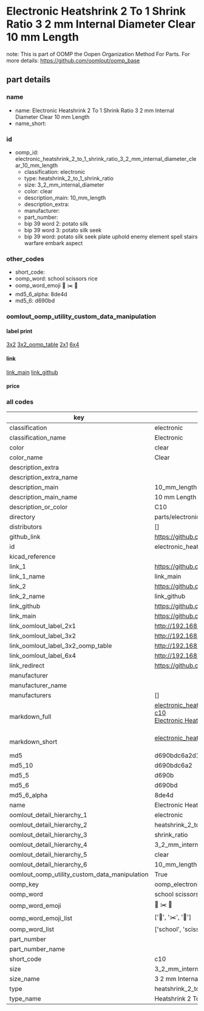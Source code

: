 # Electronic Heatshrink 2 To 1 Shrink Ratio 3 2 mm Internal Diameter Clear 10 mm Length  

note: This is part of OOMP the Oopen Organization Method For Parts. For more details: https://github.com/oomlout/oomp_base

##  part details
  







### name
* name: Electronic Heatshrink 2 To 1 Shrink Ratio 3 2 mm Internal Diameter Clear 10 mm Length
* name_short: 
### id
* oomp_id: electronic_heatshrink_2_to_1_shrink_ratio_3_2_mm_internal_diameter_clear_10_mm_length
  * classification: electronic
  * type: heatshrink_2_to_1_shrink_ratio
  * size: 3_2_mm_internal_diameter
  * color: clear
  * description_main: 10_mm_length
  * description_extra: 
  * manufacturer: 
  * part_number: 
  * bip 39 word 2: potato silk
  * bip 39 word 3: potato silk seek
  * bip 39 word: potato silk seek plate uphold enemy element spell stairs warfare embark aspect

### other_codes
* short_code: 
* oomp_word: school scissors rice
* oomp_word_emoji :school: :scissors: :rice:
* md5_6_alpha: 8de4d
* md5_6: d690bd






### oomlout_oomp_utility_custom_data_manipulation
#### label print
[3x2](http://192.168.1.245:1112/?label=oomp%208de4d)
[3x2_oomp_table](http://192.168.1.108:1112/?label=oomp%208de4d)
[2x1](http://192.168.1.242:1112/?label=oomp%208de4d)
[6x4](http://192.168.1.55:1112/?label=oomp%208de4d)    

#### link

[link_main](https://github.com/oomlout/oomlout_oomp_version_1_messy/tree/main/parts/electronic_heatshrink_2_to_1_shrink_ratio_3_2_mm_internal_diameter_clear_10_mm_length) [link_github](https://github.com/oomlout/oomlout_oomp_version_1_messy/tree/main/parts/electronic_heatshrink_2_to_1_shrink_ratio_3_2_mm_internal_diameter_clear_10_mm_length)                             

#### price







### all codes 
| key | value |  
| --- | --- |  
| classification | electronic |  
| classification_name | Electronic |  
| color | clear |  
| color_name | Clear |  
| description_extra |  |  
| description_extra_name |  |  
| description_main | 10_mm_length |  
| description_main_name | 10 mm Length |  
| description_or_color | C10 |  
| directory | parts/electronic_heatshrink_2_to_1_shrink_ratio_3_2_mm_internal_diameter_clear_10_mm_length |  
| distributors | [] |  
| github_link | https://github.com/oomlout/oomlout_oomp_part_src/tree/main/parts/electronic_heatshrink_2_to_1_shrink_ratio_3_2_mm_internal_diameter_clear_10_mm_length |  
| id | electronic_heatshrink_2_to_1_shrink_ratio_3_2_mm_internal_diameter_clear_10_mm_length |  
| kicad_reference |  |  
| link_1 | https://github.com/oomlout/oomlout_oomp_version_1_messy/tree/main/parts/electronic_heatshrink_2_to_1_shrink_ratio_3_2_mm_internal_diameter_clear_10_mm_length |  
| link_1_name | link_main |  
| link_2 | https://github.com/oomlout/oomlout_oomp_version_1_messy/tree/main/parts/electronic_heatshrink_2_to_1_shrink_ratio_3_2_mm_internal_diameter_clear_10_mm_length |  
| link_2_name | link_github |  
| link_github | https://github.com/oomlout/oomlout_oomp_version_1_messy/tree/main/parts/electronic_heatshrink_2_to_1_shrink_ratio_3_2_mm_internal_diameter_clear_10_mm_length |  
| link_main | https://github.com/oomlout/oomlout_oomp_version_1_messy/tree/main/parts/electronic_heatshrink_2_to_1_shrink_ratio_3_2_mm_internal_diameter_clear_10_mm_length |  
| link_oomlout_label_2x1 | http://192.168.1.242:1112/?label=oomp%208de4d |  
| link_oomlout_label_3x2 | http://192.168.1.245:1112/?label=oomp%208de4d |  
| link_oomlout_label_3x2_oomp_table | http://192.168.1.108:1112/?label=oomp%208de4d |  
| link_oomlout_label_6x4 | http://192.168.1.55:1112/?label=oomp%208de4d |  
| link_redirect | https://github.com/oomlout/oomlout_oomp_version_1_messy/tree/main/parts/electronic_heatshrink_2_to_1_shrink_ratio_3_2_mm_internal_diameter_clear_10_mm_length |  
| manufacturer |  |  
| manufacturer_name |  |  
| manufacturers | [] |  
| markdown_full | [electronic_heatshrink_2_to_1_shrink_ratio_3_2_mm_internal_diameter_clear_10_mm_length](none)<br>[c10](none)<br>[Electronic Heatshrink 2 To 1 Shrink Ratio 3 2 Mm Internal Diameter Clear 10 Mm Length](none)<br><br> |  
| markdown_short | [electronic_heatshrink_2_to_1_shrink_ratio_3_2_mm_internal_diameter_clear_10_mm_length](none)<br><br> |  
| md5 | d690bdc6a2d128f527f76a6386322546 |  
| md5_10 | d690bdc6a2 |  
| md5_5 | d690b |  
| md5_6 | d690bd |  
| md5_6_alpha | 8de4d |  
| name | Electronic Heatshrink 2 To 1 Shrink Ratio 3 2 mm Internal Diameter Clear 10 mm Length |  
| oomlout_detail_hierarchy_1 | electronic |  
| oomlout_detail_hierarchy_2 | heatshrink_2_to_1 |  
| oomlout_detail_hierarchy_3 | shrink_ratio |  
| oomlout_detail_hierarchy_4 | 3_2_mm_internal_diameter |  
| oomlout_detail_hierarchy_5 | clear |  
| oomlout_detail_hierarchy_6 | 10_mm_length |  
| oomlout_oomp_utility_custom_data_manipulation | True |  
| oomp_key | oomp_electronic_heatshrink_2_to_1_shrink_ratio_3_2_mm_internal_diameter_clear_10_mm_length |  
| oomp_word | school scissors rice |  
| oomp_word_emoji | :school: :scissors: :rice: |  
| oomp_word_emoji_list | [':school:', ':scissors:', ':rice:'] |  
| oomp_word_list | ['school', 'scissors', 'rice'] |  
| part_number |  |  
| part_number_name |  |  
| short_code | c10 |  
| size | 3_2_mm_internal_diameter |  
| size_name | 3 2 mm Internal Diameter |  
| type | heatshrink_2_to_1_shrink_ratio |  
| type_name | Heatshrink 2 To 1 Shrink Ratio |  
